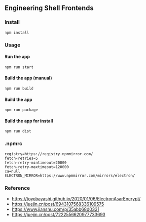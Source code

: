 ## Engineering Shell Frontends

### Install

```
npm install
```

### Usage

#### Run the app

```
npm run start
```

#### Build the app (manual)

```
npm run build
```

#### Build the app

```
npm run package
```

#### Build the app for install

```
npm run dist
```

### .npmrc

```
registry=https://registry.npmmirror.com/
fetch-retries=5
fetch-retry-mintimeout=20000
fetch-retry-maxtimeout=120000
ca=null
ELECTRON_MIRROR=https://www.npmmirror.com/mirrors/electron/
```

### Reference 

* https://toyobayashi.github.io/2020/01/06/ElectronAsarEncrypt/
* https://juejin.cn/post/6943107568336109575
* https://www.jianshu.com/p/35abb68d0331
* https://juejin.cn/post/7222556620977733693




